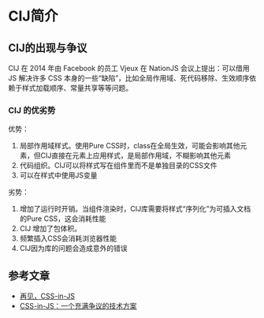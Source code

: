 # CIJ简介

## CIJ的出现与争议
CIJ 在 2014 年由 Facebook 的员工 Vjeux 在 NationJS 会议上提出：可以借用 JS 解决许多 CSS 本身的一些“缺陷”，比如全局作用域、死代码移除、生效顺序依赖于样式加载顺序、常量共享等等问题。

### CIJ 的优劣势
优势：
1. 局部作用域样式。使用Pure CSS时，class在全局生效，可能会影响其他元素，但CIJ直接在元素上应用样式，是局部作用域，不糊影响其他元素
2. 代码组织。CIJ可以将样式写在组件里而不是单独目录的CSS文件
3. 可以在样式中使用JS变量

劣势：
1. 增加了运行时开销。当组件渲染时，CIJ库需要将样式“序列化”为可插入文档的Pure CSS，这会消耗性能
2. CIJ 增加了包体积。
3. 频繁插入CSS会消耗浏览器性能
4. CIJ因为库的问题会造成意外的错误

## 参考文章
- [再见，CSS-in-JS](https://cloud.tencent.com/developer/article/2340450)
- [CSS-in-JS：一个充满争议的技术方案](https://zhuanlan.zhihu.com/p/165089496)